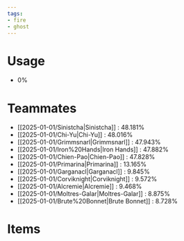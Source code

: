 ```yaml
---
tags:
- fire
- ghost
---
```

# Usage
- 0%
# Teammates
- [[2025-01-01/Sinistcha|Sinistcha]] : 48.181%
- [[2025-01-01/Chi-Yu|Chi-Yu]] : 48.016%
- [[2025-01-01/Grimmsnarl|Grimmsnarl]] : 47.943%
- [[2025-01-01/Iron%20Hands|Iron Hands]] : 47.882%
- [[2025-01-01/Chien-Pao|Chien-Pao]] : 47.828%
- [[2025-01-01/Primarina|Primarina]] : 13.165%
- [[2025-01-01/Garganacl|Garganacl]] : 9.845%
- [[2025-01-01/Corviknight|Corviknight]] : 9.572%
- [[2025-01-01/Alcremie|Alcremie]] : 9.468%
- [[2025-01-01/Moltres-Galar|Moltres-Galar]] : 8.875%
- [[2025-01-01/Brute%20Bonnet|Brute Bonnet]] : 8.728%
# Items